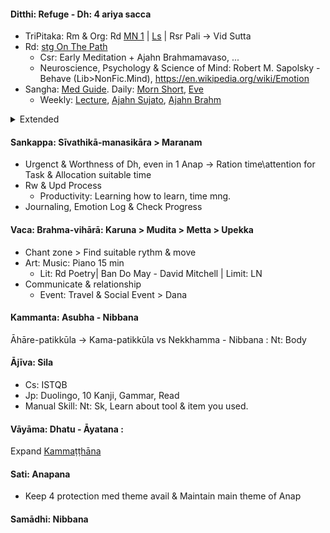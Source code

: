 #### Ditthi: Refuge - Dh: 4 ariya sacca
+ TriPitaka: Rm & Org: Rd [MN 1](https://suttacentral.net/mn-mulapannasa) | [Ls](https://www.paliaudio.com/majjhima-nikaya) | Rsr Pali -> Vid Sutta
+ Rd: [stg On The Path](https://www.dhammatalks.org/books/OnThePath/Section0001.html)
  + Csr: Early Meditation + Ajahn Brahmamavaso, ...
  + Neuroscience, Psychology & Science of Mind: Robert M. Sapolsky - Behave (Lib>NonFic.Mind), https://en.wikipedia.org/wiki/Emotion
+ Sangha: [Med Guide](https://www.dhammatalks.org/mp3_guidedMed_index.html). Daily: [Morn Short](https://www.dhammatalks.org/audio/morning/), [Eve](https://www.dhammatalks.org/audio/evening/)
  + Weekly: [Lecture](https://www.dhammatalks.org/audio/lectures/), [Ajahn Sujato](https://bswa.org/teachings/?teaching_topic=0&teacher=585&media_type=&keywords=), [Ajahn Brahm](https://bswa.org/teachings/?teaching_topic=0&teacher=564&media_type=&keywords=)
<details>
  <summary>Extended</summary>
+ Rd [stg Mindful of the Body](https://www.dhammatalks.org/books/MindfulBody/Section0001.html)
+ Ls Dhamma talk, Med Guide > Med : Thai forest tradition: Thanissaro, Ajahn Brahm, Ajahn Sujato,...
+ Myanmar tradition, Buddhism Academia, History & Nonfiction : Pa Auk, Bikkhu Bodhi, Culadasa,..+ : Why Buddhism is true
+ Eastern Philosophy: Mahayana, vajrayana, secular Buddhism, Chinese philosophy, Indian philosophy
+ Philosophy of mind: Western philosophy
</details>

#### Sankappa: Sīvathikā-manasikāra > Maranam
+ Urgenct & Worthness of Dh, even in 1 Anap -> Ration time\attention for Task & Allocation suitable time
+ Rw & Upd Process
  + Productivity: Learning how to learn, time mng.
+ Journaling, Emotion Log & Check Progress 

#### Vaca: Brahma-vihārā: Karuna > Mudita > Metta > Upekka
+ Chant zone > Find suitable rythm & move
+ Art: Music: Piano 15 min
  + Lit: Rd Poetry| Ban Do May - David Mitchell | Limit: LN
+ Communicate & relationship
  + Event: Travel & Social Event > Dana
#### Kammanta: Asubha - Nibbana 
Āhāre-patikkūla -> Kama-patikkūla vs Nekkhamma - Nibbana : Nt: Body
#### Ājīva: Sila
+ Cs: ISTQB
+ Jp: Duolingo, 10 Kanji, Gammar, Read
+ Manual Skill: Nt: Sk, Learn about tool & item you used.
#### Vāyāma: Dhatu - Āyatana : 
Expand [Kammaṭṭhāna](https://en.wikipedia.org/wiki/Kamma%E1%B9%AD%E1%B9%ADh%C4%81na)
#### Sati: Anapana
+ Keep 4 protection med theme avail & Maintain main theme of Anap
#### Samādhi: Nibbana









